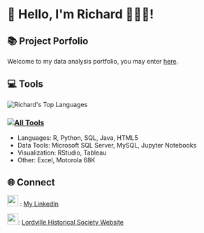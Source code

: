 # 👋 Hello, I'm Richard 👨🏻‍💻!

## 📚 Project Porfolio
Welcome to my data analysis portfolio, you may enter [here](https://github.com/r-kish/Portfolio).

## 💻 Tools
![Richard's Top Languages](https://github-readme-stats.vercel.app/api/top-langs/?username=r-kish&layout=compact)
### [![All Tools](https://skillicons.dev/icons?i=r,python,mysql,java,html)](https://skillicons.dev)
- Languages: R, Python, SQL, Java, HTML5
- Data Tools: Microsoft SQL Server, MySQL, Jupyter Notebooks
- Visualization: RStudio, Tableau
- Other: Excel, Motorola 68K

## 🌐 Connect
[<img width = 25, height = 25, src = https://camo.githubusercontent.com/6eeeae9698286e45eda5d2973026a896fd42fa7f4271bf31aa74e9557e82181a/68747470733a2f2f6564656e742e6769746875622e696f2f537570657254696e7949636f6e732f696d616765732f7376672f6c696e6b6564696e2e737667>](https://www.linkedin.com/in/richard-kish/) : [My LinkedIn](https://www.linkedin.com/in/richard-kish/)

[<img width = 25, height = 25, src = https://icons.veryicon.com/png/o/miscellaneous/base-icon-library-1/internet-54.png>](lordville.net): [Lordville Historical Society Website](lordville.net)

<!--
**r-kish/r-kish** is a ✨ _special_ ✨ repository because its `README.md` (this file) appears on your GitHub profile.

Here are some ideas to get you started:

- 🔭 I’m currently working on ...
- 🌱 I’m currently learning ...
- 👯 I’m looking to collaborate on ...
- 🤔 I’m looking for help with ...
- 💬 Ask me about ...
- 📫 How to reach me: ...
- 😄 Pronouns: ...
- ⚡ Fun fact: ...
-->
